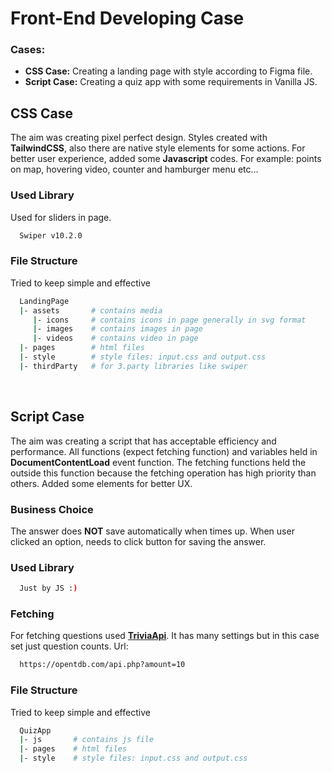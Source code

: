 
# Front-End Developing Case

### Cases:
- **CSS Case:** Creating a landing page with style according to Figma file.
- **Script Case:** Creating a quiz app with some requirements in Vanilla JS.

## CSS Case

The aim was creating pixel perfect design. Styles created with **TailwindCSS**, also there are native style elements for some actions. For better user experience, added some **Javascript** codes. For example: points on map, hovering video, counter and hamburger menu etc...

### Used Library
Used for sliders in page.
```bash
  Swiper v10.2.0
```

### File Structure
Tried to keep simple and effective 
```bash
  LandingPage
  |- assets       # contains media
     |- icons     # contains icons in page generally in svg format
     |- images    # contains images in page
     |- videos    # contains video in page
  |- pages        # html files
  |- style        # style files: input.css and output.css
  |- thirdParty   # for 3.party libraries like swiper
```

&nbsp;

## Script Case

The aim was creating a script that has acceptable efficiency and performance. All functions (expect fetching function) and variables held in **DocumentContentLoad** event function. The fetching functions held the outside this function because the fetching operation has high priority than others. Added some elements for better UX. 

### Business Choice

The answer does **NOT** save automatically when times up. When user clicked an option, needs to click button for saving the answer.

### Used Library
```bash
  Just by JS :)
```
### Fetching
For fetching questions used [**TriviaApi**](https://opentdb.com/). It has many settings but in this case set just question counts. Url: 
```bash
  https://opentdb.com/api.php?amount=10
```

### File Structure
Tried to keep simple and effective 
```bash
  QuizApp
  |- js       # contains js file
  |- pages    # html files
  |- style    # style files: input.css and output.css
```